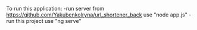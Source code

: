 To run this application: 
-run server from  https://github.com/YakubenkoIryna/url_shortener_back 
use "node app.js"
-run this project 
use "ng serve"
